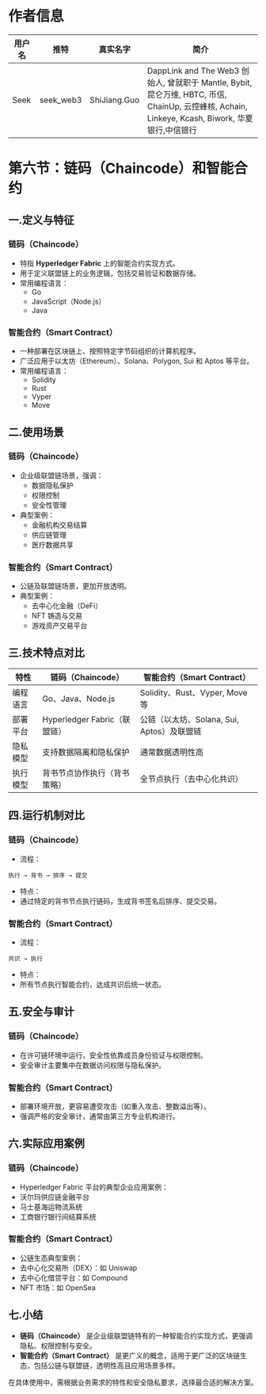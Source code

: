 # 作者信息

| 用户名 | 推特 | 真实名字 | 简介 |
|--------|---------|------|--------|
| Seek | seek_web3 | ShiJiang.Guo | DappLink and The Web3 创始人, 曾就职于 Mantle, Bybit, 昆仑万维, HBTC, 币信, ChainUp, 云控蜂核, Achain, Linkeye, Kcash, Biwork, 华夏银行,中信银行|

# 第六节：链码（Chaincode）和智能合约

## 一.定义与特征

### 链码（Chaincode）

- 特指 **Hyperledger Fabric** 上的智能合约实现方式。
- 用于定义联盟链上的业务逻辑，包括交易验证和数据存储。
- 常用编程语言：
  - Go
  - JavaScript（Node.js）
  - Java

### 智能合约（Smart Contract）

- 一种部署在区块链上、按照特定字节码组织的计算机程序。
- 广泛应用于以太坊（Ethereum）、Solana、Polygon, Sui 和 Aptos 等平台。
- 常用编程语言：
  - Solidity
  - Rust
  - Vyper
  - Move


## 二.使用场景

### 链码（Chaincode）

- 企业级联盟链场景，强调：
  - 数据隐私保护
  - 权限控制
  - 安全性管理
- 典型案例：
  - 金融机构交易结算
  - 供应链管理
  - 医疗数据共享

### 智能合约（Smart Contract）

- 公链及联盟链场景，更加开放透明。
- 典型案例：
  - 去中心化金融（DeFi）
  - NFT 铸造与交易
  - 游戏资产交易平台

## 三.技术特点对比

| 特性     | 链码（Chaincode）              | 智能合约（Smart Contract）     |
|----------|-------------------------------|-------------------------------|
| 编程语言 | Go、Java、Node.js              | Solidity、Rust、Vyper, Move等       |
| 部署平台 | Hyperledger Fabric（联盟链）  | 公链（以太坊、Solana, Sui, Aptos）及联盟链 |
| 隐私模型 | 支持数据隔离和隐私保护        | 通常数据透明性高              |
| 执行模型 | 背书节点协作执行（背书策略）  | 全节点执行（去中心化共识）    |


## 四.运行机制对比

### 链码（Chaincode）

- 流程：
```
执行 → 背书 → 排序 → 提交
```

- 特点：
- 通过特定的背书节点执行链码，生成背书签名后排序、提交交易。

### 智能合约（Smart Contract）

- 流程：
```
共识 → 执行
```

- 特点：
- 所有节点执行智能合约，达成共识后统一状态。


## 五.安全与审计

### 链码（Chaincode）

- 在许可链环境中运行，安全性依靠成员身份验证与权限控制。
- 安全审计主要集中在数据访问权限与隐私保护。

### 智能合约（Smart Contract）

- 部署环境开放，更容易遭受攻击（如重入攻击、整数溢出等）。
- 强调严格的安全审计，通常由第三方专业机构进行。


## 六.实际应用案例

### 链码（Chaincode）

- Hyperledger Fabric 平台的典型企业应用案例：
- 沃尔玛供应链金融平台
- 马士基海运物流系统
- 工商银行银行间结算系统

### 智能合约（Smart Contract）

- 公链生态典型案例：
- 去中心化交易所（DEX）：如 Uniswap
- 去中心化借贷平台：如 Compound
- NFT 市场：如 OpenSea

## 七.小结

- **链码（Chaincode）** 是企业级联盟链特有的一种智能合约实现方式，更强调隐私、权限控制与安全。
- **智能合约（Smart Contract）** 是更广义的概念，适用于更广泛的区块链生态，包括公链与联盟链，透明性高且应用场景多样。

在具体使用中，需根据业务需求的特性和安全隐私要求，选择最合适的解决方案。


